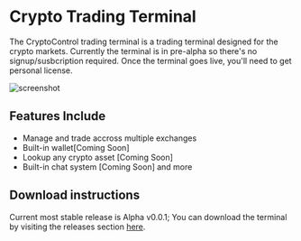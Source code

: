 Crypto Trading Terminal
=======================

The CryptoControl trading terminal is a trading terminal designed for the crypto markets. Currently the terminal is in pre-alpha so there's no signup/susbcription required. Once the terminal goes live, you'll need to get personal license.

![screenshot](https://github.com/cryptocontrol/trading-terminal/raw/master/Screenshot%202018-11-05%20at%209.09.05%20AM.png)

## Features Include
- Manage and trade accross multiple exchanges
- Built-in wallet[Coming Soon]
- Lookup any crypto asset [Coming Soon]
- Built-in chat system [Coming Soon]
and more

## Download instructions
Current most stable release is Alpha v0.0.1; You can download the terminal by visiting the releases section [here](https://github.com/cryptocontrol/trading-terminal/releases/tag/0.0.1).
